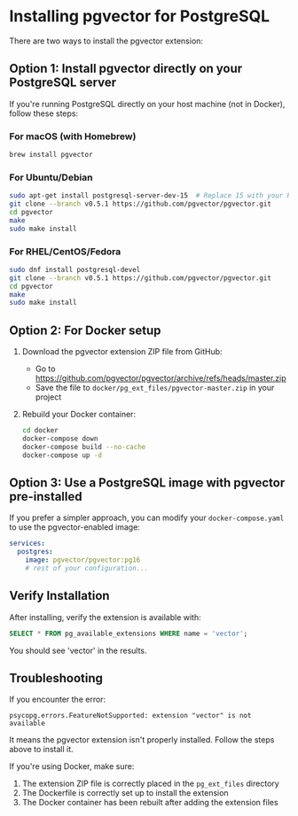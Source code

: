 # Installing pgvector for PostgreSQL

There are two ways to install the pgvector extension:

## Option 1: Install pgvector directly on your PostgreSQL server

If you're running PostgreSQL directly on your host machine (not in Docker), follow these steps:

### For macOS (with Homebrew)

```bash
brew install pgvector
```

### For Ubuntu/Debian

```bash
sudo apt-get install postgresql-server-dev-15  # Replace 15 with your PostgreSQL version
git clone --branch v0.5.1 https://github.com/pgvector/pgvector.git
cd pgvector
make
sudo make install
```

### For RHEL/CentOS/Fedora

```bash
sudo dnf install postgresql-devel
git clone --branch v0.5.1 https://github.com/pgvector/pgvector.git
cd pgvector
make
sudo make install
```

## Option 2: For Docker setup

1. Download the pgvector extension ZIP file from GitHub:
   - Go to https://github.com/pgvector/pgvector/archive/refs/heads/master.zip
   - Save the file to `docker/pg_ext_files/pgvector-master.zip` in your project

2. Rebuild your Docker container:
   ```bash
   cd docker
   docker-compose down
   docker-compose build --no-cache
   docker-compose up -d
   ```

## Option 3: Use a PostgreSQL image with pgvector pre-installed

If you prefer a simpler approach, you can modify your `docker-compose.yaml` to use the pgvector-enabled image:

```yaml
services:
  postgres:
    image: pgvector/pgvector:pg16
    # rest of your configuration...
```

## Verify Installation

After installing, verify the extension is available with:

```sql
SELECT * FROM pg_available_extensions WHERE name = 'vector';
```

You should see 'vector' in the results.

## Troubleshooting

If you encounter the error:
```
psycopg.errors.FeatureNotSupported: extension "vector" is not available
```

It means the pgvector extension isn't properly installed. Follow the steps above to install it.

If you're using Docker, make sure:
1. The extension ZIP file is correctly placed in the `pg_ext_files` directory
2. The Dockerfile is correctly set up to install the extension
3. The Docker container has been rebuilt after adding the extension files
